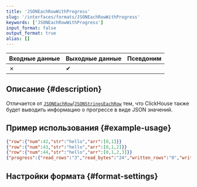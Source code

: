 ```yaml
---
title: 'JSONEachRowWithProgress'
slug: '/interfaces/formats/JSONEachRowWithProgress'
keywords: ['JSONEachRowWithProgress']
input_format: false
output_format: true
alias: []
---
```


| Входные данные | Выходные данные | Псевдоним |
|----------------|----------------|-----------|
| ✗              | ✔              |           |

## Описание {#description}

Отличается от [`JSONEachRow`](./JSONEachRow.md)/[`JSONStringsEachRow`](./JSONStringsEachRow.md) тем, что ClickHouse также будет выводить информацию о прогрессе в виде JSON значений.

## Пример использования {#example-usage}

```json
{"row":{"num":42,"str":"hello","arr":[0,1]}}
{"row":{"num":43,"str":"hello","arr":[0,1,2]}}
{"row":{"num":44,"str":"hello","arr":[0,1,2,3]}}
{"progress":{"read_rows":"3","read_bytes":"24","written_rows":"0","written_bytes":"0","total_rows_to_read":"3"}}
```

## Настройки формата {#format-settings}
